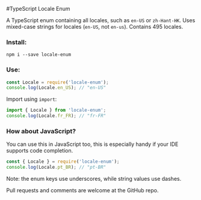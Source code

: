 #TypeScript Locale Enum

A TypeScript enum containing all locales, such as `en-US` or `zh-Hant-HK`. Uses
mixed-case strings for locales (`en-US`, not `en-us`). Contains 495 locales.

### Install: ###

`npm i --save locale-enum`

### Use: ###

```js
const Locale = require('locale-enum');
console.log(Locale.en_US); // "en-US"
```

Import using `import`:

```js
import { Locale } from 'locale-enum';
console.log(Locale.fr_FR); // "fr-FR"
```

### How about JavaScript? ###

You can use this in JavaScript too, this is especially handy if your IDE
supports code completion.

```js
const { Locale } = require('locale-enum');
console.log(Locale.pt_BR); // "pt-BR"
```

Note: the enum keys use underscores, while string values use dashes.

Pull requests and comments are welcome at the GitHub repo.
